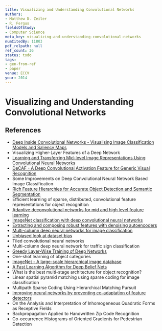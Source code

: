 ```yaml
---
title: Visualizing and Understanding Convolutional Networks
authors:
- Matthew D. Zeiler
- R. Fergus
fieldsOfStudy:
- Computer Science
meta_key: visualizing-and-understanding-convolutional-networks
numCitedBy: 11803
pdf_relpath: null
ref_count: 36
status: todo
tags:
- gen-from-ref
- paper
venue: ECCV
year: 2014
---
```


# Visualizing and Understanding Convolutional Networks

## References

- [Deep Inside Convolutional Networks - Visualising Image Classification Models and Saliency Maps](./deep-inside-convolutional-networks-visualising-image-classification-models-and-saliency-maps.md)
- Visualizing Higher-Layer Features of a Deep Network
- [Learning and Transferring Mid-level Image Representations Using Convolutional Neural Networks](./learning-and-transferring-mid-level-image-representations-using-convolutional-neural-networks.md)
- [DeCAF - A Deep Convolutional Activation Feature for Generic Visual Recognition](./decaf-a-deep-convolutional-activation-feature-for-generic-visual-recognition.md)
- Some Improvements on Deep Convolutional Neural Network Based Image Classification
- [Rich Feature Hierarchies for Accurate Object Detection and Semantic Segmentation](./rich-feature-hierarchies-for-accurate-object-detection-and-semantic-segmentation.md)
- Efficient learning of sparse, distributed, convolutional feature representations for object recognition
- [Adaptive deconvolutional networks for mid and high level feature learning](./adaptive-deconvolutional-networks-for-mid-and-high-level-feature-learning.md)
- [ImageNet classification with deep convolutional neural networks](./imagenet-classification-with-deep-convolutional-neural-networks.md)
- [Extracting and composing robust features with denoising autoencoders](./extracting-and-composing-robust-features-with-denoising-autoencoders.md)
- [Multi-column deep neural networks for image classification](./multi-column-deep-neural-networks-for-image-classification.md)
- [Unbiased look at dataset bias](./unbiased-look-at-dataset-bias.md)
- Tiled convolutional neural networks
- Multi-column deep neural network for traffic sign classification
- [Greedy Layer-Wise Training of Deep Networks](./greedy-layer-wise-training-of-deep-networks.md)
- One-shot learning of object categories
- [ImageNet - A large-scale hierarchical image database](./imagenet-a-large-scale-hierarchical-image-database.md)
- [A Fast Learning Algorithm for Deep Belief Nets](./a-fast-learning-algorithm-for-deep-belief-nets.md)
- What is the best multi-stage architecture for object recognition?
- Linear spatial pyramid matching using sparse coding for image classification
- Multipath Sparse Coding Using Hierarchical Matching Pursuit
- [Improving neural networks by preventing co-adaptation of feature detectors](./improving-neural-networks-by-preventing-co-adaptation-of-feature-detectors.md)
- On the Analysis and Interpretation of Inhomogeneous Quadratic Forms as Receptive Fields
- Backpropagation Applied to Handwritten Zip Code Recognition
- Co-occurrence Histograms of Oriented Gradients for Pedestrian Detection
